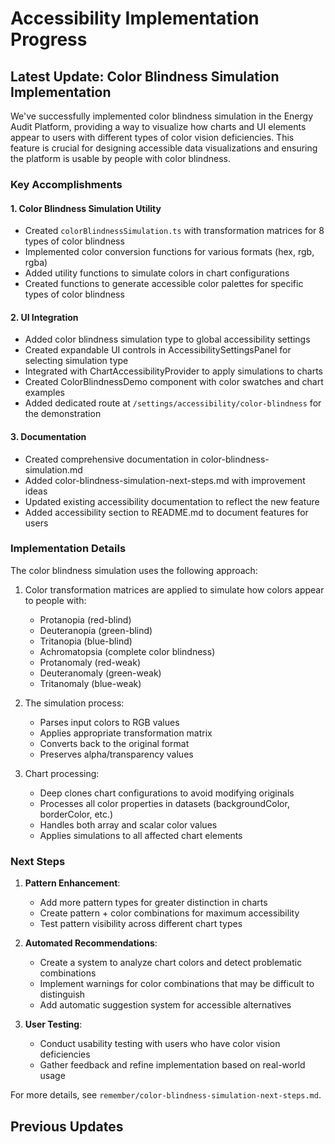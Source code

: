 # Accessibility Implementation Progress

## Latest Update: Color Blindness Simulation Implementation

We've successfully implemented color blindness simulation in the Energy Audit Platform, providing a way to visualize how charts and UI elements appear to users with different types of color vision deficiencies. This feature is crucial for designing accessible data visualizations and ensuring the platform is usable by people with color blindness.

### Key Accomplishments

#### 1. Color Blindness Simulation Utility
- Created `colorBlindnessSimulation.ts` with transformation matrices for 8 types of color blindness
- Implemented color conversion functions for various formats (hex, rgb, rgba)
- Added utility functions to simulate colors in chart configurations
- Created functions to generate accessible color palettes for specific types of color blindness

#### 2. UI Integration
- Added color blindness simulation type to global accessibility settings
- Created expandable UI controls in AccessibilitySettingsPanel for selecting simulation type
- Integrated with ChartAccessibilityProvider to apply simulations to charts
- Created ColorBlindnessDemo component with color swatches and chart examples
- Added dedicated route at `/settings/accessibility/color-blindness` for the demonstration

#### 3. Documentation
- Created comprehensive documentation in color-blindness-simulation.md
- Added color-blindness-simulation-next-steps.md with improvement ideas
- Updated existing accessibility documentation to reflect the new feature
- Added accessibility section to README.md to document features for users

### Implementation Details

The color blindness simulation uses the following approach:

1. Color transformation matrices are applied to simulate how colors appear to people with:
   - Protanopia (red-blind)
   - Deuteranopia (green-blind)
   - Tritanopia (blue-blind)
   - Achromatopsia (complete color blindness)
   - Protanomaly (red-weak)
   - Deuteranomaly (green-weak)
   - Tritanomaly (blue-weak)

2. The simulation process:
   - Parses input colors to RGB values
   - Applies appropriate transformation matrix
   - Converts back to the original format
   - Preserves alpha/transparency values

3. Chart processing:
   - Deep clones chart configurations to avoid modifying originals
   - Processes all color properties in datasets (backgroundColor, borderColor, etc.)
   - Handles both array and scalar color values
   - Applies simulations to all affected chart elements

### Next Steps

1. **Pattern Enhancement**:
   - Add more pattern types for greater distinction in charts
   - Create pattern + color combinations for maximum accessibility
   - Test pattern visibility across different chart types

2. **Automated Recommendations**:
   - Create a system to analyze chart colors and detect problematic combinations
   - Implement warnings for color combinations that may be difficult to distinguish
   - Add automatic suggestion system for accessible alternatives

3. **User Testing**:
   - Conduct usability testing with users who have color vision deficiencies
   - Gather feedback and refine implementation based on real-world usage

For more details, see `remember/color-blindness-simulation-next-steps.md`.

## Previous Updates 